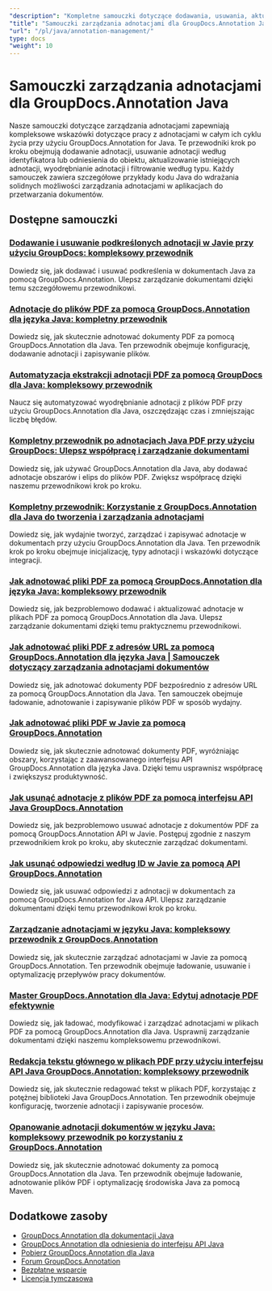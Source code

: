 ```yaml
---
"description": "Kompletne samouczki dotyczące dodawania, usuwania, aktualizowania i zarządzania adnotacjami w dokumentach przy użyciu GroupDocs.Annotation dla Java."
"title": "Samouczki zarządzania adnotacjami dla GroupDocs.Annotation Java"
"url": "/pl/java/annotation-management/"
type: docs
"weight": 10
---
```


# Samouczki zarządzania adnotacjami dla GroupDocs.Annotation Java

Nasze samouczki dotyczące zarządzania adnotacjami zapewniają kompleksowe wskazówki dotyczące pracy z adnotacjami w całym ich cyklu życia przy użyciu GroupDocs.Annotation for Java. Te przewodniki krok po kroku obejmują dodawanie adnotacji, usuwanie adnotacji według identyfikatora lub odniesienia do obiektu, aktualizowanie istniejących adnotacji, wyodrębnianie adnotacji i filtrowanie według typu. Każdy samouczek zawiera szczegółowe przykłady kodu Java do wdrażania solidnych możliwości zarządzania adnotacjami w aplikacjach do przetwarzania dokumentów.

## Dostępne samouczki

### [Dodawanie i usuwanie podkreślonych adnotacji w Javie przy użyciu GroupDocs: kompleksowy przewodnik](./java-groupdocs-annotate-add-remove-underline/)
Dowiedz się, jak dodawać i usuwać podkreślenia w dokumentach Java za pomocą GroupDocs.Annotation. Ulepsz zarządzanie dokumentami dzięki temu szczegółowemu przewodnikowi.

### [Adnotacje do plików PDF za pomocą GroupDocs.Annotation dla języka Java: kompletny przewodnik](./annotate-pdfs-groupdocs-annotation-java-guide/)
Dowiedz się, jak skutecznie adnotować dokumenty PDF za pomocą GroupDocs.Annotation dla Java. Ten przewodnik obejmuje konfigurację, dodawanie adnotacji i zapisywanie plików.

### [Automatyzacja ekstrakcji adnotacji PDF za pomocą GroupDocs dla Java: kompleksowy przewodnik](./automate-pdf-annotation-extraction-groupdocs-java/)
Naucz się automatyzować wyodrębnianie adnotacji z plików PDF przy użyciu GroupDocs.Annotation dla Java, oszczędzając czas i zmniejszając liczbę błędów.

### [Kompletny przewodnik po adnotacjach Java PDF przy użyciu GroupDocs: Ulepsz współpracę i zarządzanie dokumentami](./java-pdf-annotation-groupdocs-guide/)
Dowiedz się, jak używać GroupDocs.Annotation dla Java, aby dodawać adnotacje obszarów i elips do plików PDF. Zwiększ współpracę dzięki naszemu przewodnikowi krok po kroku.

### [Kompletny przewodnik: Korzystanie z GroupDocs.Annotation dla Java do tworzenia i zarządzania adnotacjami](./annotations-groupdocs-annotation-java-tutorial/)
Dowiedz się, jak wydajnie tworzyć, zarządzać i zapisywać adnotacje w dokumentach przy użyciu GroupDocs.Annotation dla Java. Ten przewodnik krok po kroku obejmuje inicjalizację, typy adnotacji i wskazówki dotyczące integracji.

### [Jak adnotować pliki PDF za pomocą GroupDocs.Annotation dla języka Java: kompleksowy przewodnik](./annotate-pdfs-groupdocs-annotation-java/)
Dowiedz się, jak bezproblemowo dodawać i aktualizować adnotacje w plikach PDF za pomocą GroupDocs.Annotation dla Java. Ulepsz zarządzanie dokumentami dzięki temu praktycznemu przewodnikowi.

### [Jak adnotować pliki PDF z adresów URL za pomocą GroupDocs.Annotation dla języka Java | Samouczek dotyczący zarządzania adnotacjami dokumentów](./annotate-pdfs-from-urls-groupdocs-java/)
Dowiedz się, jak adnotować dokumenty PDF bezpośrednio z adresów URL za pomocą GroupDocs.Annotation dla Java. Ten samouczek obejmuje ładowanie, adnotowanie i zapisywanie plików PDF w sposób wydajny.

### [Jak adnotować pliki PDF w Javie za pomocą GroupDocs.Annotation](./java-pdf-annotation-groupdocs-java/)
Dowiedz się, jak skutecznie adnotować dokumenty PDF, wyróżniając obszary, korzystając z zaawansowanego interfejsu API GroupDocs.Annotation dla języka Java. Dzięki temu usprawnisz współpracę i zwiększysz produktywność.

### [Jak usunąć adnotacje z plików PDF za pomocą interfejsu API Java GroupDocs.Annotation](./groupdocs-annotation-java-remove-pdf-annotations/)
Dowiedz się, jak bezproblemowo usuwać adnotacje z dokumentów PDF za pomocą GroupDocs.Annotation API w Javie. Postępuj zgodnie z naszym przewodnikiem krok po kroku, aby skutecznie zarządzać dokumentami.

### [Jak usunąć odpowiedzi według ID w Javie za pomocą API GroupDocs.Annotation](./java-groupdocs-annotation-remove-replies-by-id/)
Dowiedz się, jak usuwać odpowiedzi z adnotacji w dokumentach za pomocą GroupDocs.Annotation for Java API. Ulepsz zarządzanie dokumentami dzięki temu przewodnikowi krok po kroku.

### [Zarządzanie adnotacjami w języku Java: kompleksowy przewodnik z GroupDocs.Annotation](./groupdocs-annotation-java-manage-documents/)
Dowiedz się, jak skutecznie zarządzać adnotacjami w Javie za pomocą GroupDocs.Annotation. Ten przewodnik obejmuje ładowanie, usuwanie i optymalizację przepływów pracy dokumentów.

### [Master GroupDocs.Annotation dla Java: Edytuj adnotacje PDF efektywnie](./groupdocs-annotation-java-modify-pdf-annotations/)
Dowiedz się, jak ładować, modyfikować i zarządzać adnotacjami w plikach PDF za pomocą GroupDocs.Annotation dla Java. Usprawnij zarządzanie dokumentami dzięki naszemu kompleksowemu przewodnikowi.

### [Redakcja tekstu głównego w plikach PDF przy użyciu interfejsu API Java GroupDocs.Annotation: kompleksowy przewodnik](./groupdocs-annotation-java-text-redaction-tutorial/)
Dowiedz się, jak skutecznie redagować tekst w plikach PDF, korzystając z potężnej biblioteki Java GroupDocs.Annotation. Ten przewodnik obejmuje konfigurację, tworzenie adnotacji i zapisywanie procesów.

### [Opanowanie adnotacji dokumentów w języku Java: kompleksowy przewodnik po korzystaniu z GroupDocs.Annotation](./mastering-document-annotation-groupdocs-java/)
Dowiedz się, jak skutecznie adnotować dokumenty za pomocą GroupDocs.Annotation dla Java. Ten przewodnik obejmuje ładowanie, adnotowanie plików PDF i optymalizację środowiska Java za pomocą Maven.

## Dodatkowe zasoby

- [GroupDocs.Annotation dla dokumentacji Java](https://docs.groupdocs.com/annotation/java/)
- [GroupDocs.Annotation dla odniesienia do interfejsu API Java](https://reference.groupdocs.com/annotation/java/)
- [Pobierz GroupDocs.Annotation dla Java](https://releases.groupdocs.com/annotation/java/)
- [Forum GroupDocs.Annotation](https://forum.groupdocs.com/c/annotation)
- [Bezpłatne wsparcie](https://forum.groupdocs.com/)
- [Licencja tymczasowa](https://purchase.groupdocs.com/temporary-license/)